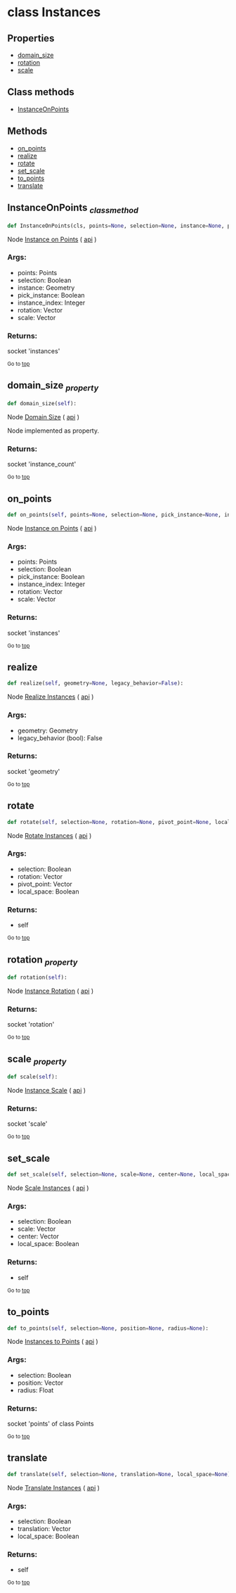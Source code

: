 # class Instances

## Properties

- [domain_size](#domain_size-property)
- [rotation](#rotation-property)
- [scale](#scale-property)

## Class methods

- [InstanceOnPoints](#InstanceOnPoints-classmethod)


## Methods

- [on_points](#on_points)
- [realize](#realize)
- [rotate](#rotate)
- [set_scale](#set_scale)
- [to_points](#to_points)
- [translate](#translate)

## InstanceOnPoints <sub>*classmethod*</sub>

```python
def InstanceOnPoints(cls, points=None, selection=None, instance=None, pick_instance=None, instance_index=None, rotation=None, scale=None):

```
Node [Instance on Points](https://docs.blender.org/manual/en/latest/modeling/geometry_nodes/instances/instance_on_points.html) ( [api](https://docs.blender.org/api/current/bpy.types.GeometryNodeInstanceOnPoints.html) )

### Args:
- points: Points
- selection: Boolean
- instance: Geometry
- pick_instance: Boolean
- instance_index: Integer
- rotation: Vector
- scale: Vector

### Returns:

  socket 'instances'

<sub>Go to [top](#class-Instances)</sub>

## domain_size <sub>*property*</sub>

```python
def domain_size(self):

```
Node [Domain Size](https://docs.blender.org/manual/en/latest/modeling/geometry_nodes/attribute/domain_size.html) ( [api](https://docs.blender.org/api/current/bpy.types.GeometryNodeAttributeDomainSize.html) )

Node implemented as property.

### Returns:

  socket 'instance_count'

<sub>Go to [top](#class-Instances)</sub>

## on_points

```python
def on_points(self, points=None, selection=None, pick_instance=None, instance_index=None, rotation=None, scale=None):

```
Node [Instance on Points](https://docs.blender.org/manual/en/latest/modeling/geometry_nodes/instances/instance_on_points.html) ( [api](https://docs.blender.org/api/current/bpy.types.GeometryNodeInstanceOnPoints.html) )

### Args:
- points: Points
- selection: Boolean
- pick_instance: Boolean
- instance_index: Integer
- rotation: Vector
- scale: Vector

### Returns:

  socket 'instances'

<sub>Go to [top](#class-Instances)</sub>

## realize

```python
def realize(self, geometry=None, legacy_behavior=False):

```
Node [Realize Instances](https://docs.blender.org/manual/en/latest/modeling/geometry_nodes/instances/realize_instances.html) ( [api](https://docs.blender.org/api/current/bpy.types.GeometryNodeRealizeInstances.html) )

### Args:
- geometry: Geometry
- legacy_behavior (bool): False

### Returns:

  socket 'geometry'

<sub>Go to [top](#class-Instances)</sub>

## rotate

```python
def rotate(self, selection=None, rotation=None, pivot_point=None, local_space=None):

```
Node [Rotate Instances](https://docs.blender.org/manual/en/latest/modeling/geometry_nodes/instances/rotate_instances.html) ( [api](https://docs.blender.org/api/current/bpy.types.GeometryNodeRotateInstances.html) )

### Args:
- selection: Boolean
- rotation: Vector
- pivot_point: Vector
- local_space: Boolean

### Returns:

- self

<sub>Go to [top](#class-Instances)</sub>

## rotation <sub>*property*</sub>

```python
def rotation(self):

```
Node [Instance Rotation](https://docs.blender.org/manual/en/latest/modeling/geometry_nodes/instances/instance_rotation.html) ( [api](https://docs.blender.org/api/current/bpy.types.GeometryNodeInputInstanceRotation.html) )

### Returns:

  socket 'rotation'

<sub>Go to [top](#class-Instances)</sub>

## scale <sub>*property*</sub>

```python
def scale(self):

```
Node [Instance Scale](https://docs.blender.org/manual/en/latest/modeling/geometry_nodes/instances/instance_scale.html) ( [api](https://docs.blender.org/api/current/bpy.types.GeometryNodeInputInstanceScale.html) )

### Returns:

  socket 'scale'

<sub>Go to [top](#class-Instances)</sub>

## set_scale

```python
def set_scale(self, selection=None, scale=None, center=None, local_space=None):

```
Node [Scale Instances](https://docs.blender.org/manual/en/latest/modeling/geometry_nodes/instances/scale_instances.html) ( [api](https://docs.blender.org/api/current/bpy.types.GeometryNodeScaleInstances.html) )

### Args:
- selection: Boolean
- scale: Vector
- center: Vector
- local_space: Boolean

### Returns:

- self

<sub>Go to [top](#class-Instances)</sub>

## to_points

```python
def to_points(self, selection=None, position=None, radius=None):

```
Node [Instances to Points](https://docs.blender.org/manual/en/latest/modeling/geometry_nodes/instances/instances_to_points.html) ( [api](https://docs.blender.org/api/current/bpy.types.GeometryNodeInstancesToPoints.html) )

### Args:
- selection: Boolean
- position: Vector
- radius: Float

### Returns:

  socket 'points' of class Points

<sub>Go to [top](#class-Instances)</sub>

## translate

```python
def translate(self, selection=None, translation=None, local_space=None):

```
Node [Translate Instances](https://docs.blender.org/manual/en/latest/modeling/geometry_nodes/instances/translate_instances.html) ( [api](https://docs.blender.org/api/current/bpy.types.GeometryNodeTranslateInstances.html) )

### Args:
- selection: Boolean
- translation: Vector
- local_space: Boolean

### Returns:

- self

<sub>Go to [top](#class-Instances)</sub>

